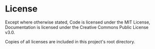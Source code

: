 # License

Except where otherwise stated, Code is licensed under the MIT License,
Documentation is licensed under the Creative Commons Public License v3.0.

Copies of all licenses are included in this project's root directory.
